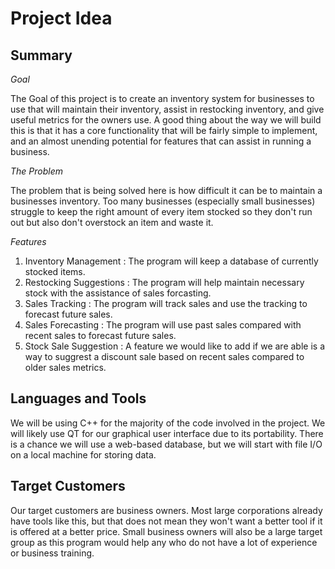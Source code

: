 # Project Idea
## Summary
*Goal*

The Goal of this project is to create an inventory system for businesses to use that will maintain their inventory, assist in restocking inventory, and give useful metrics for the owners use. A good thing about the way we will build this is that it has a core functionality that will be fairly simple to implement, and an almost unending potential for features that can assist in running a business.

*The* *Problem*

The problem that is being solved here is how difficult it can be to maintain a businesses inventory. Too many businesses (especially small businesses) struggle to keep the right amount of every item stocked so they don't run out but also don't overstock an item and waste it.

*Features*

1. Inventory Management   : The program will keep a database of currently stocked items.
2. Restocking Suggestions : The program will help maintain necessary stock with the assistance of sales forcasting.
3. Sales Tracking         : The program will track sales and use the tracking to forecast future sales.
4. Sales Forecasting      : The program will use past sales compared with recent sales to forecast future sales.
5. Stock Sale Suggestion  : A feature we would like to add if we are able is a way to suggrest a discount sale based on recent sales compared to older sales metrics.

## Languages and Tools

We will be using C++ for the majority of the code involved in the project. We will likely use QT for our graphical user interface due to its portability. There is a chance we will use a web-based database, but we will start with file I/O on a local machine for storing data.

## Target Customers

Our target customers are business owners.  Most large corporations already have tools like this, but that does not mean they won't want a better tool if it is offered at a better price. Small business owners will also be a large target group as this program would help any who do not have a lot of experience or business training.
